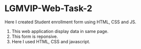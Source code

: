# LGMVIP-Web-Task-2


  Here I created Student enrollment form using HTML, CSS and JS. 
  1) This web application display data in same page.
  2) This form is reponsive.
  3) Here I used HTML, CSS and javascript.
